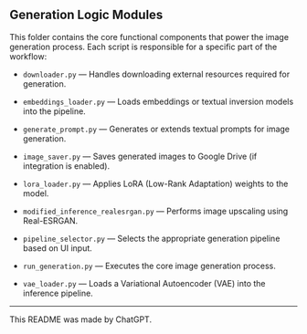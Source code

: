 ## Generation Logic Modules

This folder contains the core functional components that power the image generation process. Each script is responsible for a specific part of the workflow:

- `downloader.py` — Handles downloading external resources required for generation.

- `embeddings_loader.py` — Loads embeddings or textual inversion models into the pipeline.

- `generate_prompt.py` — Generates or extends textual prompts for image generation.

- `image_saver.py` — Saves generated images to Google Drive (if integration is enabled).

- `lora_loader.py` — Applies LoRA (Low-Rank Adaptation) weights to the model.

- `modified_inference_realesrgan.py` — Performs image upscaling using Real-ESRGAN.

- `pipeline_selector.py` — Selects the appropriate generation pipeline based on UI input.

- `run_generation.py` — Executes the core image generation process.

- `vae_loader.py` — Loads a Variational Autoencoder (VAE) into the inference pipeline.

---

This README was made by ChatGPT.
